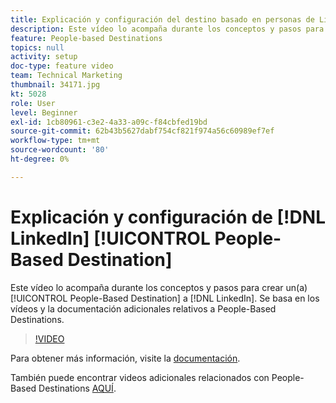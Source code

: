 ```yaml
---
title: Explicación y configuración del destino basado en personas de LinkedIn
description: Este vídeo lo acompaña durante los conceptos y pasos para crear un destino basado en personas de LinkedIn. Se basa en los vídeos y la documentación adicionales relativos a People-Based Destinations.
feature: People-based Destinations
topics: null
activity: setup
doc-type: feature video
team: Technical Marketing
thumbnail: 34171.jpg
kt: 5028
role: User
level: Beginner
exl-id: 1cb80961-c3e2-4a33-a09c-f84cbfed19bd
source-git-commit: 62b43b5627dabf754cf821f974a56c60989ef7ef
workflow-type: tm+mt
source-wordcount: '80'
ht-degree: 0%

---
```


# Explicación y configuración de [!DNL LinkedIn] [!UICONTROL People-Based Destination]

Este vídeo lo acompaña durante los conceptos y pasos para crear un(a) [!UICONTROL People-Based Destination] a [!DNL LinkedIn]. Se basa en los vídeos y la documentación adicionales relativos a People-Based Destinations.

>[!VIDEO](https://video.tv.adobe.com/v/38430/?quality=12&captions=spa)

Para obtener más información, visite la [documentación](https://experienceleague.adobe.com/docs/audience-manager/user-guide/features/destinations/people-based/people-based-destinations-overview.html?lang=es).

También puede encontrar videos adicionales relacionados con People-Based Destinations [AQUÍ](https://adobe.ly/aamlearnpbd).
